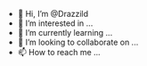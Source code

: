 - 👋 Hi, I’m @Drazzild
- 👀 I’m interested in ...
- 🌱 I’m currently learning ...
- 💞️ I’m looking to collaborate on ...
- 📫 How to reach me ...

<!---
Drazzild/Drazzild is a ✨ special ✨ repository because its `README.md` (this file) appears on your GitHub profile.
You can click the Preview link to take a look at your changes.
--->

